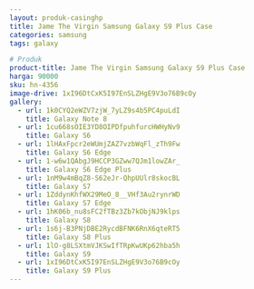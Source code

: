 ```yaml
---
layout: produk-casinghp
title: Jame The Virgin Samsung Galaxy S9 Plus Case
categories: samsung
tags: galaxy

# Produk
product-title: Jame The Virgin Samsung Galaxy S9 Plus Case
harga: 90000
sku: hn-4356
image-drive: 1xI96DtCxK5I97EnSLZHgE9V3o76B9cOy
gallery:
  - url: 1k0CYQ2eWZV7zjW_7yLZ9s4b5PC4puLdI
    title: Galaxy Note 8
  - url: 1cu668sOIE3YD8OIPDfpuhfurcHWHyNv9
    title: Galaxy S6
  - url: 1lHAxFpcr2eWUmjZAZ7vzbWqFl_zTh9Fw
    title: Galaxy S6 Edge
  - url: 1-w6w1QAbgJ9HCCP3GZww7QJm1lowZAr_
    title: Galaxy S6 Edge Plus
  - url: 1nM9w4mBqZ8-S62eJr-QhpUUlr8skocBL
    title: Galaxy S7
  - url: 1ZddynKhfWX29MeO_8__VHf3Au2rynrWD
    title: Galaxy S7 Edge
  - url: 1hK06b_nu8sFC2fTBz3Zb7kObjNJ9klps
    title: Galaxy S8
  - url: 1s6j-B3PNjDBE2RycdBFNK6RnX6qteRT5
    title: Galaxy S8 Plus
  - url: 1lO-g8LSXtmVJKSwIfTRpKwUKp62hba5h
    title: Galaxy S9
  - url: 1xI96DtCxK5I97EnSLZHgE9V3o76B9cOy
    title: Galaxy S9 Plus
---
```

